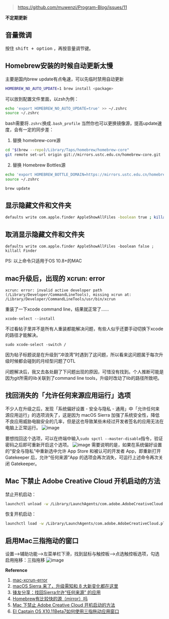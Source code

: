 > https://github.com/muwenzi/Program-Blog/issues/11

**不定期更新**

## 音量微调

按住 <kbd>shift + option</kbd> ，再按音量调节键。

## Homebrew安装的时候自动更新太慢
主要是国内brew update有点龟速，可以先临时禁用自动更新
```sh
HOMEBREW_NO_AUTO_UPDATE=1 brew install <package>
```
可以放到配置文件里面，以zsh为例：
```sh
echo 'export HOMEBREW_NO_AUTO_UPDATE=true' >> ~/.zshrc
source ~/.zshrc
```
bash需要将`.zshrc`换成`.bash_profile`
当然你也可以更换镜像源，提高update速度，会有一定的同步差：
1. 替换 homebrew-core源 
```sh
cd "$(brew --repo)/Library/Taps/homebrew/homebrew-core"
git remote set-url origin git://mirrors.ustc.edu.cn/homebrew-core.git
```
2. 替换 Homebrew Bottles源
```sh
echo 'export HOMEBREW_BOTTLE_DOMAIN=https://mirrors.ustc.edu.cn/homebrew-bottles' >> ~/.zshrc
source ~/.zshrc

brew update
```

## 显示隐藏文件和文件夹

``` bash
defaults write com.apple.finder AppleShowAllFiles -boolean true ; killall Finder
```
## 取消显示隐藏文件和文件夹

``` shell
defaults write com.apple.finder AppleShowAllFiles -boolean false ; killall Finder
```

PS: 以上命令只适用于OS 10.8+的MAC
## mac升级后，出现的 xcrun: error

``` shell
xcrun: error: invalid active developer path (/Library/Developer/CommandLineTools), missing xcrun at: /Library/Developer/CommandLineTools/usr/bin/xcrun
```

重装了一下xcode command line，结果就正常了……

``` shell
xcode-select --install
```

不过看帖子里并不是所有人重装都能解决问题，有些人似乎还要手动切换下xcode的路径才能解决。

``` shell
sudo xcode-select -switch /
```

因为帖子标题说是在升级到“冲浪湾”时遇到了这问题，所以看来这问题属于每次升级时候都会碰到的月经型问题了OTL

问题解决后，我又去各处翻了下问题出现的原因，可惜没有找到。个人推断可能是因为git所需的lib关联到了command line tools，升级时改动了lib的路径所致吧。
## 找回消失的「允许任何来源应用运行」选项

不少人在升级之后，发现「系统偏好设置 - 安全与隐私 - 通用」中「允许任何来源应用运行」的选项消失了，这是因为 macOS Sierra 加强了系统安全性，降低不良应用威胁电脑安全的几率，但是这也导致某些未经过开发者签名的应用无法在电脑上正常运行。
![image](https://cloud.githubusercontent.com/assets/12554487/25262992/d6fc1e98-268e-11e7-9680-ac9d51c3cb77.png)

要想找回这个选项，可以在终端中输入`sudo spctl --master-disable`指令，验证密码之后即可重新开启这个选项。
![image](https://cloud.githubusercontent.com/assets/12554487/25262997/df803f2c-268e-11e7-8ec1-245411119544.png)
需要说明的是，如果在系统偏好设置的“安全与隐私”中重新选中允许 App Store 和被认可的开发者 App，即重新打开 Gatekeeper 后，允许“任何来源”App 的选项会再次消失，可运行上述命令再次关闭 Gatekeeper。

## Mac 下禁止 Adobe Creative Cloud 开机启动的方法

禁止开机启动：
```bash
launchctl unload -w /Library/LaunchAgents/com.adobe.AdobeCreativeCloud.plist
```

恢复开机启动：
```bash
launchctl load -w /Library/LaunchAgents/com.adobe.AdobeCreativeCloud.plist
```

## 启用Mac三指拖动的窗口

设置-->辅助功能-->左菜单栏下滑，找到鼠标与触控板-->点选触控板选项，勾选启用拖移：三指拖移
![image](https://bbsimg.fengimg.com/2015/08/25/10478577_%E5%B1%8F%E5%B9%95%E5%BF%AB%E7%85%A7%202015-08-25%20%E4%B8%8B%E5%8D%889.42.26.png)

**Reference**
1. [mac-xcrun-error](http://elfxp.com/mac-xcrun-error/)
1. [macOS Sierra 来了，升级需知和 8 大新变化都在这里](http://sspai.com/35529)
1. [锋友分享：找回Sierra允许“任何来源” 的应用](http://www.feng.com/iPhone/news/2016-06-27/Feng-friends-sharing-find-Sierra-allows-the-application-of-any-source-_650342.shtml)
1. [Homebrew有比较快的源（mirror）吗](https://www.zhihu.com/question/31360766/answer/132082951)
1. [Mac 下禁止 Adobe Creative Cloud 开机启动的方法](https://amdyxu.com/mac-adobe-photoshop-creative-cloud-autostart/)
1. [EI Captain OS X10.11Beta7如何使用三指拖动应用窗口](https://bbs.feng.com/forum.php?mod=viewthread&tid=9809561&page=1&extra=#pid151071333)

 